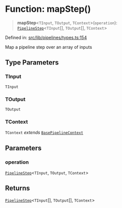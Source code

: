 # Function: mapStep()

> **mapStep**\<`TInput`, `TOutput`, `TContext`\>(`operation`): [`PipelineStep`](../type-aliases/PipelineStep.md)\<`TInput`[], `TOutput`[], `TContext`\>

Defined in: [src/lib/pipelines/types.ts:154](https://github.com/elizaOS/elizaos.github.io/blob/4810f50019028b92f4f2a0ac31323fd787c7f288/src/lib/pipelines/types.ts#L154)

Map a pipeline step over an array of inputs

## Type Parameters

### TInput

`TInput`

### TOutput

`TOutput`

### TContext

`TContext` _extends_ [`BasePipelineContext`](../interfaces/BasePipelineContext.md)

## Parameters

### operation

[`PipelineStep`](../type-aliases/PipelineStep.md)\<`TInput`, `TOutput`, `TContext`\>

## Returns

[`PipelineStep`](../type-aliases/PipelineStep.md)\<`TInput`[], `TOutput`[], `TContext`\>
